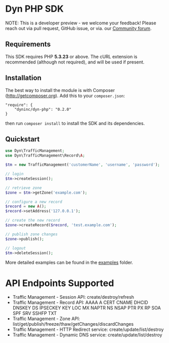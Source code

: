 Dyn PHP SDK
===========

NOTE: This is a developer preview - we welcome your feedback! Please reach out via pull request, GitHub issue, or via. our [Community forum](http://www.dyncommunity.com/).

## Requirements

This SDK requires PHP **5.3.23** or above. The cURL extension is recommended (although not required), and will be used if present.

## Installation

The best way to install the module is with Composer (http://getcomposer.org). Add this to your `composer.json`:

    "require": {
        "dyninc/dyn-php": "0.2.0"
    }

then run `composer install` to install the SDK and its dependencies.

## Quickstart

```php
use Dyn\TrafficManagement;
use Dyn\TrafficManagement\Record\A;

$tm = new TrafficManagement('customerName', 'username', 'password');

// login
$tm->createSession();

// retrieve zone
$zone = $tm->getZone('example.com');

// configure a new record
$record = new A();
$record->setAddress('127.0.0.1');

// create the new record
$zone->createRecord($record, 'test.example.com');

// publish zone changes
$zone->publish();

// logout
$tm->deleteSession();
```

More detailed examples can be found in the [examples](/dyninc/dyn-php/tree/master/examples) folder.

# API Endpoints Supported

* Traffic Management - Session API: create/destroy/refresh
* Traffic Management - Record API: AAAA A CERT CNAME DHCID DNSKEY DS IPSECKEY KEY LOC MX NAPTR NS NSAP PTR PX RP SOA SPF SRV SSHFP TXT
* Traffic Management - Zone API: list/get/publish/freeze/thaw/getChanges/discardChanges
* Traffic Management - HTTP Redirect service: create/update/list/destroy
* Traffic Management - Dynamic DNS service: create/update/list/destroy
